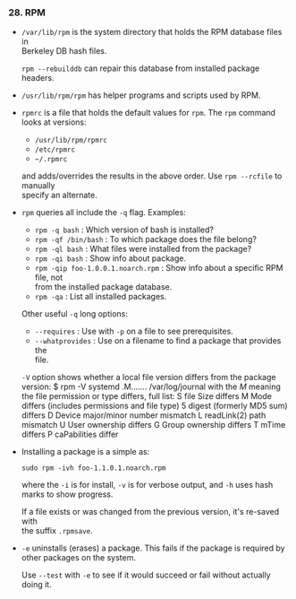 ### 28. RPM

  * `/var/lib/rpm` is the system directory that holds the RPM database files in  
    Berkeley DB hash files.

    `rpm --rebuilddb` can repair this database from installed package headers.

  * `/usr/lib/rpm/rpm` has helper programs and scripts used by RPM.

  * `rpmrc` is a file that holds the default values for `rpm`. The `rpm` command  
    looks at versions:
      * `/usr/lib/rpm/rpmrc`
      * `/etc/rpmrc`
      * `~/.rpmrc`

    and adds/overrides the results in the above order. Use `rpm --rcfile` to manually  
    specify an alternate.

  * `rpm` queries all include the `-q` flag. Examples:
    * `rpm -q bash` : Which version of bash is installed?
    * `rpm -qf /bin/bash` : To which package does the file belong?
    * `rpm -ql bash` : What files were installed from the package?
    * `rpm -qi bash` : Show info about package.
    * `rpm -qip foo-1.0.0.1.noarch.rpm` : Show info about a specific RPM file, not  
      from the installed package database.
    * `rpm -qa` : List all installed packages.

    Other useful `-q` long options:
      * `--requires` : Use with `-p` on a file to see prerequisites.
      * `--whatprovides` : Use on a filename to find a package that provides the  
        file.

    `-V` option shows whether a local file version differs from the package version:
        $ rpm -V systemd
        .M.......    /var/log/journal
    with the *M* meaning the file permission or type differs, full list:
        S file Size differs
        M Mode differs (includes permissions and file type)
        5 digest (formerly MD5 sum) differs
        D Device major/minor number mismatch
        L readLink(2) path mismatch
        U User ownership differs
        G Group ownership differs
        T mTime differs
        P caPabilities differ
  * Installing a package is a simple as:

    `sudo rpm -ivh foo-1.1.0.1.noarch.rpm`

    where the `-i` is for install, `-v` is for verbose output, and `-h` uses hash  
    marks to show progress.

    If a file exists or was changed from the previous version, it's re-saved with  
    the suffix `.rpmsave`.

  * `-e` uninstalls (erases) a package. This fails if the package is required by  
    other packages on the system.

    Use `--test` with `-e` to see if it would succeed or fail without actually doing it.
